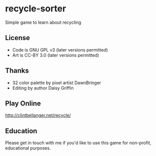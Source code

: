 # recycle-sorter
Simple game to learn about recycling

## License

* Code is GNU GPL v3 (later versions permitted)
* Art is CC-BY 3.0 (later versions permitted)

## Thanks

* 32 color palette by pixel artist DawnBringer
* Editing by author Daisy Griffin

## Play Online

http://clintbellanger.net/recycle/

## Education

Please get in touch with me if you'd like to use this game for non-profit, educational purposes.

